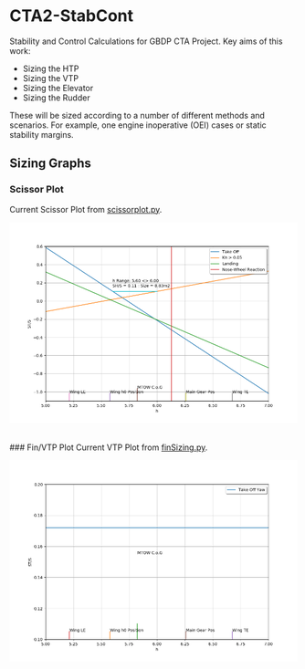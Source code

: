 # CTA2-StabCont
Stability and Control Calculations for GBDP CTA Project. Key aims of this work:

- Sizing the HTP
- Sizing the VTP
- Sizing the Elevator
- Sizing the Rudder

These will be sized according to a number of different methods and scenarios. For example, one engine inoperative (OEI) cases or static stability margins.

## Sizing Graphs
### Scissor Plot
Current Scissor Plot from <a href="scissorplot.py">scissorplot.py</a>.
<p align="center">
<img src="tailplot.png?raw=true" />
</p>
<br />
### Fin/VTP Plot
Current VTP Plot from <a href="finSizing.py">finSizing.py</a>.
<p align="center">
<img src="finplot.png?raw=true" />
</p>